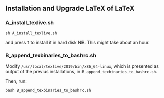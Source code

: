 Installation and Upgrade LaTeX of LaTeX
---

### A_install_texlive.sh

```
sh A_install_texlive.sh
```
and press `I` to install it in hard disk
NB. This might take about an hour.

### B_append_texbinaries_to_bashrc.sh
Modify `/usr/local/texlive/2019/bin/x86_64-linux`, 
which is presented as output of the previus installations,
in `B_append_texbinaries_to_bashrc.sh`.

Then, run:
```
bash B_append_texbinaries_to_bashrc.sh
```



